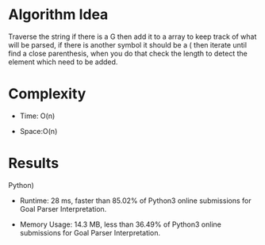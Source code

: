 # Algorithm Idea

Traverse the string if there is a G then add it to a array to keep track of what will be parsed, if there is another symbol it should be a ( then iterate until find a close parenthesis, when you do that check the length to detect the element which need to be added.

# Complexity

- Time: O(n)

- Space:O(n)

# Results

Python)

- Runtime: 28 ms, faster than 85.02% of Python3 online submissions for Goal Parser Interpretation.

- Memory Usage: 14.3 MB, less than 36.49% of Python3 online submissions for Goal Parser Interpretation.
